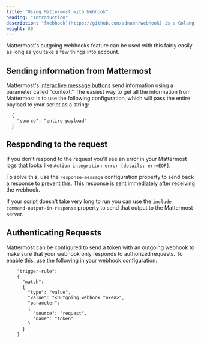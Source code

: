 ```yaml
---
title: "Using Mattermost with Webhook"
heading: "Introduction"
description: "[Webhook](https://github.com/adnanh/webhook) is a Golang application for setting up webhooks on a server with minimal configuration. It provides a simple way to trigger events on a server while keeping it separate from your web server."
weight: 80
---
```


Mattermost's outgoing webhooks feature  can be used with this fairly easily as long as you take a few things into account.

## Sending information from Mattermost

Mattermost's [interactive message buttons](../admin-interactive-messages) send information using a parameter called "context." The easiest way to get all the information from Mattermost is to use the following configuration, which will pass the entire payload to your script as a string:

```
  {
  	"source": "entire-payload"
  }
```

## Responding to the request

If you don't respond to the request you'll see an error in your Mattermost logs that looks like `Action integration error [details: err=EOF]`.

To solve this, use the `response-message` configuration property to send back a response to prevent this. This response is sent immediately after receiving the webhook. 

If your script doesn't take very long to run you can use the `include-command-output-in-response` property to send that output to the Mattermost server.

## Authenticating Requests

Mattermost can be configured to send a token with an outgoing webhook to make sure that your webhook only responds to authorized requests. To enable this, use the following in your webhook configuration:

```
    "trigger-rule":
    {
      "match":
      {
        "type": "value",
        "value": "<Outgoing webhook token>",
        "parameter":
        {
          "source": "request",
          "name": "token"
        }
      }
    }
```
